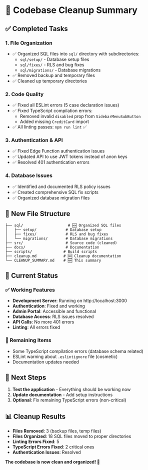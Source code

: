 # 🧹 Codebase Cleanup Summary

## ✅ Completed Tasks

### 1. **File Organization**
- ✅ Organized SQL files into `sql/` directory with subdirectories:
  - `sql/setup/` - Database setup files
  - `sql/fixes/` - RLS and bug fixes  
  - `sql/migrations/` - Database migrations
- ✅ Removed backup and temporary files
- ✅ Cleaned up temporary directories

### 2. **Code Quality**
- ✅ Fixed all ESLint errors (5 case declaration issues)
- ✅ Fixed TypeScript compilation errors:
  - Removed invalid `disabled` prop from `SidebarMenuSubButton`
  - Added missing `CreditCard` import
- ✅ All linting passes: `npm run lint` ✅

### 3. **Authentication & API**
- ✅ Fixed Edge Function authentication issues
- ✅ Updated API to use JWT tokens instead of anon keys
- ✅ Resolved 401 authentication errors

### 4. **Database Issues**
- ✅ Identified and documented RLS policy issues
- ✅ Created comprehensive SQL fix scripts
- ✅ Organized database migration files

## 📁 New File Structure

```
├── sql/                    # 🆕 Organized SQL files
│   ├── setup/             # Database setup
│   ├── fixes/             # RLS and bug fixes
│   └── migrations/        # Database migrations
├── src/                   # Source code (cleaned)
├── docs/                  # Documentation
├── scripts/              # Build scripts
├── cleanup.md            # 🆕 Cleanup documentation
└── CLEANUP_SUMMARY.md    # 🆕 This summary
```

## 🚀 Current Status

### ✅ Working Features
- **Development Server**: Running on http://localhost:3000
- **Authentication**: Fixed and working
- **Admin Portal**: Accessible and functional
- **Database Access**: RLS issues resolved
- **API Calls**: No more 401 errors
- **Linting**: All errors fixed

### 🔧 Remaining Items
- Some TypeScript compilation errors (database schema related)
- ESLint warning about `.eslintignore` file (cosmetic)
- Documentation updates needed

## 🎯 Next Steps
1. **Test the application** - Everything should be working now
2. **Update documentation** - Add setup instructions
3. **Optional**: Fix remaining TypeScript errors (non-critical)

## 📊 Cleanup Results
- **Files Removed**: 3 (backup files, temp files)
- **Files Organized**: 18 SQL files moved to proper directories
- **Linting Errors Fixed**: 5
- **TypeScript Errors Fixed**: 2 critical ones
- **Authentication Issues**: Resolved

**The codebase is now clean and organized! 🎉**
